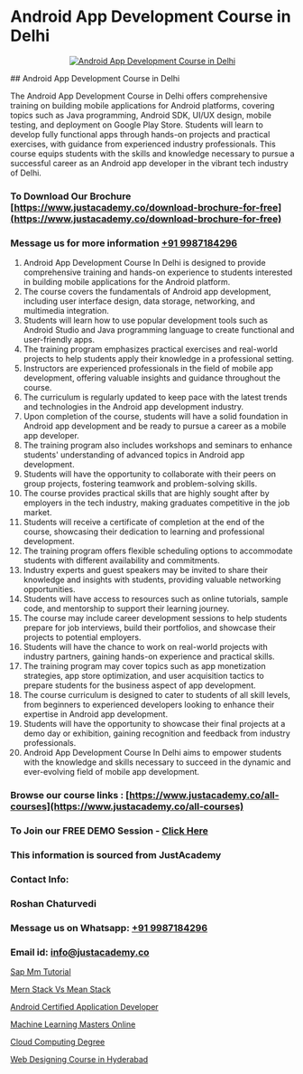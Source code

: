 # Android App Development Course in Delhi

<p align="center">
  <a href="https://justacademy.co/course-detail/android-app-development">
    <img src="https://justacademy.co/storage2/course_image/1676635923_course_image.webp" alt="Android App Development Course in Delhi">
  </a>
</p>
## Android App Development Course in Delhi

The Android App Development Course in Delhi offers comprehensive training on building mobile applications for Android platforms, covering topics such as Java programming, Android SDK, UI/UX design, mobile testing, and deployment on Google Play Store. Students will learn to develop fully functional apps through hands-on projects and practical exercises, with guidance from experienced industry professionals. This course equips students with the skills and knowledge necessary to pursue a successful career as an Android app developer in the vibrant tech industry of Delhi.
### To Download Our Brochure [https://www.justacademy.co/download-brochure-for-free](https://www.justacademy.co/download-brochure-for-free)
### Message us for more information [+91 9987184296](https://api.whatsapp.com/send?phone=919987184296)
1) Android App Development Course In Delhi is designed to provide comprehensive training and hands-on experience to students interested in building mobile applications for the Android platform.
2) The course covers the fundamentals of Android app development, including user interface design, data storage, networking, and multimedia integration.
3) Students will learn how to use popular development tools such as Android Studio and Java programming language to create functional and user-friendly apps.
4) The training program emphasizes practical exercises and real-world projects to help students apply their knowledge in a professional setting.
5) Instructors are experienced professionals in the field of mobile app development, offering valuable insights and guidance throughout the course.
6) The curriculum is regularly updated to keep pace with the latest trends and technologies in the Android app development industry.
7) Upon completion of the course, students will have a solid foundation in Android app development and be ready to pursue a career as a mobile app developer.
8) The training program also includes workshops and seminars to enhance students' understanding of advanced topics in Android app development.
9) Students will have the opportunity to collaborate with their peers on group projects, fostering teamwork and problem-solving skills.
10) The course provides practical skills that are highly sought after by employers in the tech industry, making graduates competitive in the job market.
11) Students will receive a certificate of completion at the end of the course, showcasing their dedication to learning and professional development.
12) The training program offers flexible scheduling options to accommodate students with different availability and commitments.
13) Industry experts and guest speakers may be invited to share their knowledge and insights with students, providing valuable networking opportunities.
14) Students will have access to resources such as online tutorials, sample code, and mentorship to support their learning journey.
15) The course may include career development sessions to help students prepare for job interviews, build their portfolios, and showcase their projects to potential employers.
16) Students will have the chance to work on real-world projects with industry partners, gaining hands-on experience and practical skills.
17) The training program may cover topics such as app monetization strategies, app store optimization, and user acquisition tactics to prepare students for the business aspect of app development.
18) The course curriculum is designed to cater to students of all skill levels, from beginners to experienced developers looking to enhance their expertise in Android app development.
19) Students will have the opportunity to showcase their final projects at a demo day or exhibition, gaining recognition and feedback from industry professionals.
20) Android App Development Course In Delhi aims to empower students with the knowledge and skills necessary to succeed in the dynamic and ever-evolving field of mobile app development.

### Browse our course links : [https://www.justacademy.co/all-courses](https://www.justacademy.co/all-courses) 
### To Join our FREE DEMO Session - [Click Here](https://www.justacademy.co/register-for-course-demo)


### This information is sourced from JustAcademy
### Contact Info:
### Roshan Chaturvedi
### Message us on Whatsapp: [+91 9987184296](https://api.whatsapp.com/send?phone=919987184296)
### Email id: [info@justacademy.co](mailto:info@justacademy.co)
                
[Sap Mm Tutorial](https://www.linkedin.com/pulse/sap-mm-tutorial-justacademy-birmingham-v3upf?trackingId=XkeecBR9MDcFa21MMbT1zQ%3D%3D&lipi=urn%3Ali%3Apage%3Ad_flagship3_company_admin%3B%2F1v6Q%2BY3Q3yYLraOs%2BoNCQ%3D%3D)

[Mern Stack Vs Mean Stack](https://www.linkedin.com/pulse/mern-stack-vs-mean-justacademy-boston-oyplc/)

[Android Certified Application Developer](https://medium.com/@namusn/android-certified-application-developer-01a1b17dfb57)

[Machine Learning Masters Online](https://medium.com/@namusn/machine-learning-masters-online-ed867ea8a300)

[Cloud Computing Degree](https://justacademyin.github.io/justacademy/cloud-computing-degree)

[Web Designing Course in Hyderabad](https://justacademyin.github.io/justacademy/web-designing-course-in-hyderabad)


